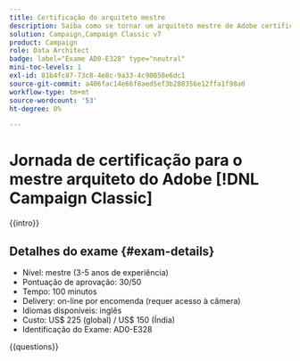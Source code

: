 ```yaml
---
title: Certificação do arquiteto mestre
description: Saiba como se tornar um arquiteto mestre de Adobe certificado no [!DNL Campaign Classic].
solution: Campaign,Campaign Classic v7
product: Campaign
role: Data Architect
badge: label="Exame AD0-E328" type="neutral"
mini-toc-levels: 1
exl-id: 81b4fc87-73c8-4e8c-9a33-4c90050e6dc1
source-git-commit: a406fac14e66f8aed5ef3b288356e12ffa1f98a0
workflow-type: tm+mt
source-wordcount: '53'
ht-degree: 0%

---
```


# Jornada de certificação para o mestre arquiteto do Adobe [!DNL Campaign Classic]

{{intro}}

## Detalhes do exame {#exam-details}

* Nível: mestre (3-5 anos de experiência)
* Pontuação de aprovação: 30/50
* Tempo: 100 minutos
* Delivery: on-line por encomenda (requer acesso à câmera)
* Idiomas disponíveis: inglês
* Custo: US$ 225 (global) / US$ 150 (Índia)
* Identificação do Exame: AD0-E328

{{questions}}
